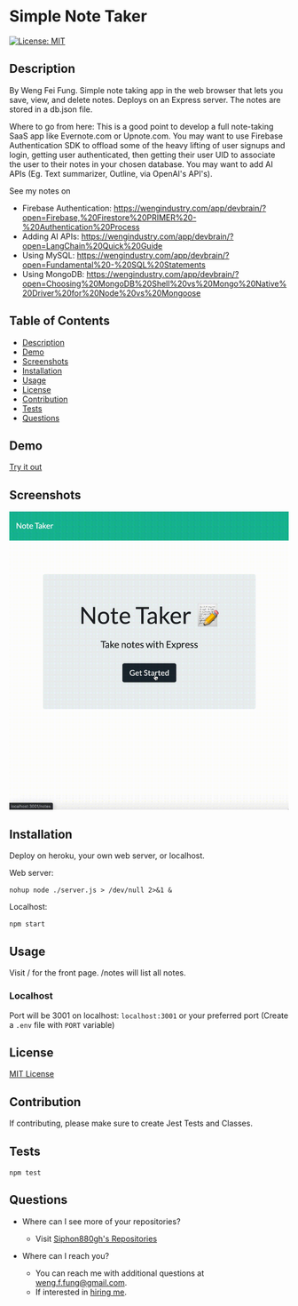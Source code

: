 Simple Note Taker
====
[![License: MIT](https://img.shields.io/badge/License-MIT-yellow.svg)](https://opensource.org/licenses/MIT)

Description
---
By Weng Fei Fung. Simple note taking app in the web browser that lets you save, view, and delete notes. Deploys on an Express server. The notes are stored in a db.json file.

Where to go from here: This is a good point to develop a full note-taking SaaS app like Evernote.com or Upnote.com. You may want to use Firebase Authentication SDK to offload some of the heavy lifting of user signups and login, getting user authenticated, then getting their user UID to associate the user to their notes in your chosen database. You may want to add AI APIs (Eg. Text summarizer, Outline, via OpenAI's API's).

See my notes on
- Firebase Authentication: https://wengindustry.com/app/devbrain/?open=Firebase,%20Firestore%20PRIMER%20-%20Authentication%20Process
- Adding AI APIs: https://wengindustry.com/app/devbrain/?open=LangChain%20Quick%20Guide
- Using MySQL: https://wengindustry.com/app/devbrain/?open=Fundamental%20-%20SQL%20Statements
- Using MongoDB: https://wengindustry.com/app/devbrain/?open=Choosing%20MongoDB%20Shell%20vs%20Mongo%20Native%20Driver%20for%20Node%20vs%20Mongoose

Table of Contents
---
- [Description](#description)
- [Demo](#demo)
- [Screenshots](#screenshots)
- [Installation](#installation)
- [Usage](#usage)
- [License](#license)
- [Contribution](#contribution)
- [Tests](#tests)
- [Questions](#questions)

Demo
---
[Try it out](https://wengindustries.com/app/note-taking/)

Screenshots
---
![Screenrecording](README/demo.gif)

Installation
---
Deploy on heroku, your own web server, or localhost.

Web server:
```
nohup node ./server.js > /dev/null 2>&1 &
```

Localhost:
```
npm start
```

Usage
---
Visit / for the front page. /notes will list all notes.

### Localhost
Port will be 3001 on localhost: `localhost:3001` or your preferred port (Create a `.env` file with `PORT` variable)

License
---
[MIT License](https://opensource.org/licenses/MIT)

Contribution
---
If contributing, please make sure to create Jest Tests and Classes.

Tests
---
```
npm test
```

Questions
---
- Where can I see more of your repositories?
	- Visit [Siphon880gh's Repositories](https://github.com/Siphon880gh)


- Where can I reach you?
	- You can reach me with additional questions at <a href='mailto:weng.f.fung@gmail.com'>weng.f.fung@gmail.com</a>.
	- If interested in [hiring me](https://www.linkedin.com/in/weng-fung/).